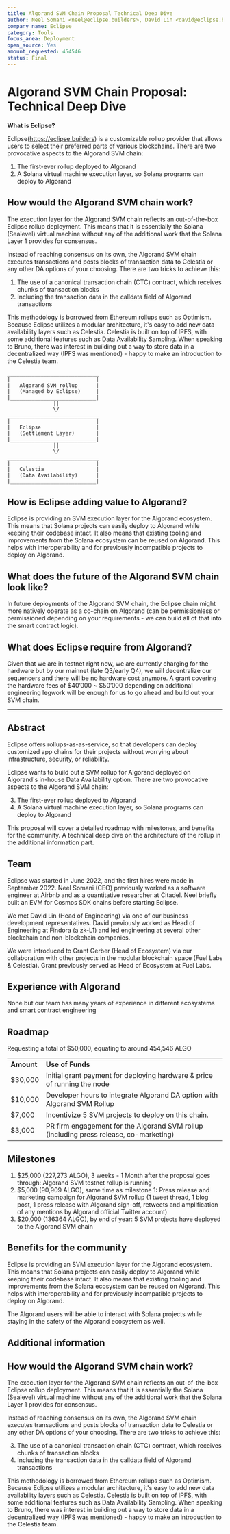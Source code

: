 ```yaml
---
title: Algorand SVM Chain Proposal Technical Deep Dive
author: Neel Somani <neel@eclipse.builders>, David Lin <david@eclipse.builders>, Grant Gerber <grant@eclipse.builders>, Veronica <veronica@eclipse.builders>, Pratham Prasoon (@PrasoonPratham)
company_name: Eclipse
category: Tools
focus_area: Deployment
open_source: Yes
amount_requested: 454546
status: Final
---
```




# Algorand SVM Chain Proposal: Technical Deep Dive

**What is Eclipse?**

Eclipse(https://eclipse.builders) is a customizable rollup provider that allows users to select their preferred parts of various blockchains. There are two provocative aspects to the Algorand SVM chain:



1. The first-ever rollup deployed to Algorand
2. A Solana virtual machine execution layer, so Solana programs can deploy to Algorand


## How would the Algorand SVM chain work?

The execution layer for the Algorand SVM chain reflects an out-of-the-box Eclipse rollup deployment. This means that it is essentially the Solana (Sealevel) virtual machine without any of the additional work that the Solana Layer 1 provides for consensus.

Instead of reaching consensus on its own, the Algorand SVM chain executes transactions and posts blocks of transaction data to Celestia or any other DA options of your choosing. There are two tricks to achieve this: 



1. The use of a canonical transaction chain (CTC) contract, which receives chunks of transaction blocks
2. Including the transaction data in the calldata field of Algorand transactions

This methodology is borrowed from Ethereum rollups such as Optimism. Because Eclipse utilizes a modular architecture, it's easy to add new data availability layers such as Celestia. Celestia is built on top of IPFS, with some additional features such as Data Availability Sampling. When speaking to Bruno, there was interest in building out a way to store data in a decentralized way (IPFS was mentioned) - happy to make an introduction to the Celestia team. 

```
______________________________
|                            |
|   Algorand SVM rollup      |
|   (Managed by Eclipse)     |
|____________________________|
               ||
               \/
______________________________
|                            |
|   Eclipse                  |
|   (Settlement Layer)       |
|____________________________|
               ||
               \/
______________________________
|                            |
|   Celestia                 |
|   (Data Availability)      |
|____________________________|
```

## How is Eclipse adding value to Algorand?

Eclipse is providing an SVM execution layer for the Algorand ecosystem. This means that Solana projects can easily deploy to Algorand while keeping their codebase intact. It also means that existing tooling and improvements from the Solana ecosystem can be reused on Algorand. This helps with interoperability and for previously incompatible projects to deploy on Algorand. 


## What does the future of the Algorand SVM chain look like?

In future deployments of the Algorand SVM chain, the Eclipse chain might more natively operate as a co-chain on Algorand (can be permissionless or permissioned depending on your requirements - we can build all of that into the smart contract logic).


## What does Eclipse require from Algorand? 

Given that we are in testnet right now, we are currently charging for the hardware but by our mainnet (late Q3/early Q4), we will decentralize our sequencers and there will be no hardware cost anymore. A grant covering the hardware fees of $40’000 ~ $50’000 depending on additional engineering legwork will be enough for us to go ahead and build out your SVM chain. 

___________________________________________________________________________

## Abstract

Eclipse offers rollups-as-as-service, so that developers can deploy customized app chains for their projects without worrying about infrastructure, security, or reliability. 

Eclipse wants to build out a SVM rollup for Algorand deployed on Algorand's in-house Data Availability option. There are two provocative aspects to the Algorand SVM chain:



3. The first-ever rollup deployed to Algorand
4. A Solana virtual machine execution layer, so Solana programs can deploy to Algorand

This proposal will cover a detailed roadmap with milestones, and benefits for the community. A technical deep dive on the architecture of the rollup in the additional information part.

## Team

Eclipse was started in June 2022, and the first hires were made in September 2022. Neel Somani (CEO) previously worked as a software engineer at Airbnb and as a quantitative researcher at Citadel. Neel briefly built an EVM for Cosmos SDK chains before starting Eclipse.

We met David Lin (Head of Engineering) via one of our business development representatives. David previously worked as Head of Engineering at Findora (a zk-L1) and led engineering at several other blockchain and non-blockchain companies.

We were introduced to Grant Gerber (Head of Ecosystem) via our collaboration with other projects in the modular blockchain space (Fuel Labs & Celestia). Grant previously served as Head of Ecosystem at Fuel Labs. 

## Experience with Algorand

None but our team has many years of experience in different ecosystems and smart contract engineering

## Roadmap

Requesting a total of $50,000, equating to around 454,546 ALGO 


<table>
  <tr>
   <td><strong>Amount</strong>
   </td>
   <td><strong>Use of Funds</strong>
   </td>
  </tr>
  <tr>
   <td>$30,000 
   </td>
   <td>Initial grant payment for deploying hardware & price of running the node
   </td>
  </tr>
  <tr>
   <td>$10,000
   </td>
   <td>Developer hours to integrate Algorand DA option with Algorand SVM Rollup
   </td>
  </tr>
  <tr>
   <td>$7,000
   </td>
   <td>Incentivize 5 SVM projects to deploy on this chain.
   </td>
  </tr>
  <tr>
   <td>$3,000
   </td>
   <td>PR firm engagement for the Algorand SVM rollup (including press release, co-marketing)
   </td>
  </tr>
</table>




## Milestones
1. $25,000 (227,273 ALGO), 3 weeks - 1 Month after the proposal goes through: Algorand SVM testnet rollup is running
2. $5,000 (90,909 ALGO), same time as milestone 1: Press release and marketing campaign for Algorand SVM rollup (1 tweet thread, 1 blog post, 1 press release with Algorand sign-off, retweets and amplification of any mentions by Algorand official Twitter account)
3. $20,000 (136364 ALGO), by end of year: 5 SVM projects have deployed to the Algorand SVM chain

## Benefits for the community

Eclipse is providing an SVM execution layer for the Algorand ecosystem. This means that Solana projects can easily deploy to Algorand while keeping their codebase intact. It also means that existing tooling and improvements from the Solana ecosystem can be reused on Algorand. This helps with interoperability and for previously incompatible projects to deploy on Algorand. 

The Algorand users will be able to interact with Solana projects while staying in the safety of the Algorand ecosystem as well. 

## Additional information


## How would the Algorand SVM chain work?

The execution layer for the Algorand SVM chain reflects an out-of-the-box Eclipse rollup deployment. This means that it is essentially the Solana (Sealevel) virtual machine without any of the additional work that the Solana Layer 1 provides for consensus.

Instead of reaching consensus on its own, the Algorand SVM chain executes transactions and posts blocks of transaction data to Celestia or any other DA options of your choosing. There are two tricks to achieve this: 



3. The use of a canonical transaction chain (CTC) contract, which receives chunks of transaction blocks
4. Including the transaction data in the calldata field of Algorand transactions

This methodology is borrowed from Ethereum rollups such as Optimism. Because Eclipse utilizes a modular architecture, it's easy to add new data availability layers such as Celestia. Celestia is built on top of IPFS, with some additional features such as Data Availability Sampling. When speaking to Bruno, there was interest in building out a way to store data in a decentralized way (IPFS was mentioned) - happy to make an introduction to the Celestia team.
